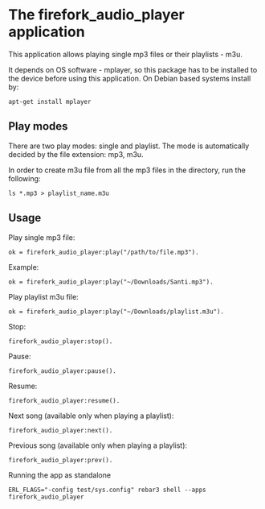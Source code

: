 # The firefork_audio_player application #

This application allows playing single mp3 files or their playlists - m3u.

It depends on OS software - mplayer, so this package has to be installed to
the device before using this application. On Debian based systems install by:
```
apt-get install mplayer
```

## Play modes
There are two play modes: single and playlist. The mode is automatically
decided by the file extension: mp3, m3u.

In order to create m3u file from all the mp3 files in the directory,
run the following:
```
ls *.mp3 > playlist_name.m3u
```

## Usage
Play single mp3 file:
```
ok = firefork_audio_player:play("/path/to/file.mp3").
```
Example:
```
ok = firefork_audio_player:play("~/Downloads/Santi.mp3").
```
Play playlist m3u file:
```
ok = firefork_audio_player:play("~/Downloads/playlist.m3u").
```
Stop:
```
firefork_audio_player:stop().
```
Pause:
```
firefork_audio_player:pause().
```
Resume:
```
firefork_audio_player:resume().
```
Next song (available only when playing a playlist):
```
firefork_audio_player:next().
```
Previous song (available only when playing a playlist):
```
firefork_audio_player:prev().
```
Running the app as standalone
```
ERL_FLAGS="-config test/sys.config" rebar3 shell --apps firefork_audio_player
```
